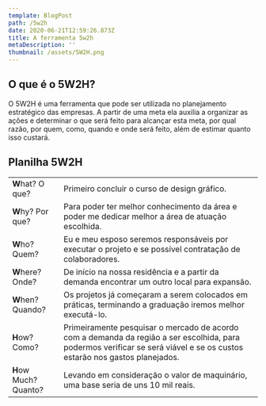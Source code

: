 ```yaml
---
template: BlogPost
path: /5w2h
date: 2020-06-21T12:59:26.873Z
title: A ferramenta 5w2h
metaDescription: ''
thumbnail: /assets/5W2H.png
---
```

## O que é o 5W2H?

O 5W2H é uma ferramenta que pode ser utilizada no planejamento estratégico das empresas. A partir de uma meta ela auxilia a organizar as ações e determinar o que será feito para alcançar esta meta, por qual razão, por quem, como, quando e onde será feito, além de estimar quanto isso custará.

## Planilha 5W2H

|                       |                                                                                                                                                                           |
| --------------------- | ------------------------------------------------------------------------------------------------------------------------------------------------------------------------- |
| **W**hat? O que?      | Primeiro concluir o curso de design gráfico.                                                                                                                              |
| **W**hy? Por que?     | Para poder ter melhor conhecimento da área e poder me dedicar melhor a área de atuação escolhida.                                                                         |
| **W**ho? Quem?        | Eu e meu esposo seremos responsáveis por executar o projeto e se possível contratação de colaboradores.                                                                   |
| **W**here? Onde?      | De início na nossa residência e a partir da demanda encontrar um outro local para expansão.                                                                               |
| **W**hen? Quando?     | Os projetos já começaram a serem colocados em práticas, terminando a graduação iremos melhor executá-lo.                                                                  |
| **H**ow? Como?        | Primeiramente pesquisar o mercado de acordo com a demanda da região a ser escolhida, para podermos verificar se será viável e se os custos estarão nos gastos planejados. |
| **H**ow Much? Quanto? | Levando em consideração o valor de maquinário, uma base seria de uns  10 mil reais.                                                                                       |
